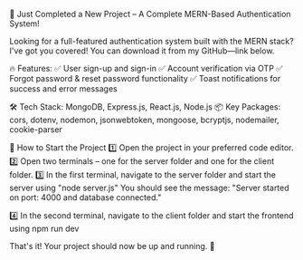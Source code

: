 🚀 Just Completed a New Project – A Complete MERN-Based Authentication System!

Looking for a full-featured authentication system built with the MERN stack? I've got you covered! You can download it from my GitHub—link below.

🔥 Features:
✅ User sign-up and sign-in
✅ Account verification via OTP
✅ Forgot password & reset password functionality
✅ Toast notifications for success and error messages

🛠️ Tech Stack:
MongoDB, Express.js, React.js, Node.js
📦 Key Packages:
cors, dotenv, nodemon, jsonwebtoken, mongoose, bcryptjs, nodemailer, cookie-parser


🚀 How to Start the Project
1️⃣ Open the project in your preferred code editor.
2️⃣ Open two terminals – one for the server folder and one for the client folder.
3️⃣ In the first terminal, navigate to the server folder and start the server using "node server.js"
You should see the message: "Server started on port: 4000 and database connected."

4️⃣ In the second terminal, navigate to the client folder and start the frontend using npm run dev

That's it! Your project should now be up and running. 🚀


